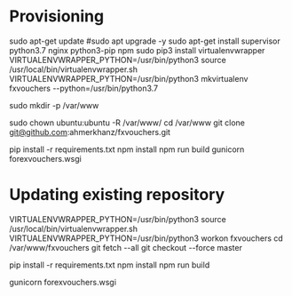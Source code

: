 
# Provisioning
sudo apt-get update
#sudo apt upgrade -y
sudo apt-get install supervisor python3.7 nginx python3-pip npm
sudo pip3 install virtualenvwrapper
VIRTUALENVWRAPPER_PYTHON=/usr/bin/python3 source /usr/local/bin/virtualenvwrapper.sh
VIRTUALENVWRAPPER_PYTHON=/usr/bin/python3 mkvirtualenv fxvouchers --python=/usr/bin/python3.7

sudo mkdir -p /var/www

sudo chown ubuntu:ubuntu -R /var/www/
cd /var/www
git clone git@github.com:ahmerkhanz/fxvouchers.git

pip install -r requirements.txt
npm install
npm run build
gunicorn forexvouchers.wsgi


# Updating existing repository
VIRTUALENVWRAPPER_PYTHON=/usr/bin/python3 source /usr/local/bin/virtualenvwrapper.sh
VIRTUALENVWRAPPER_PYTHON=/usr/bin/python3 workon fxvouchers
cd /var/www/fxvouchers
git fetch --all
git checkout --force master

pip install -r requirements.txt
npm install
npm run build

gunicorn forexvouchers.wsgi


